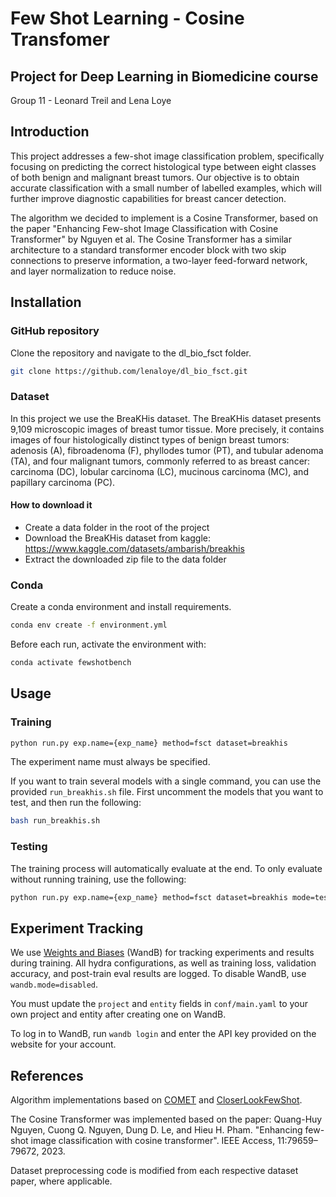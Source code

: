 # Few Shot Learning - Cosine Transfomer
## Project for Deep Learning in Biomedicine course
Group 11 - Leonard Treil and Lena Loye

## Introduction

This project addresses a few-shot image classification problem, specifically focusing on predicting the correct histological type between eight classes of both benign and malignant breast tumors. Our objective is to obtain accurate classification with a small number of labelled examples, which will further improve diagnostic capabilities for breast cancer detection. 

The algorithm we decided to implement is a Cosine Transformer, based on the paper "Enhancing Few-shot Image Classification with Cosine Transformer" by Nguyen et al. The Cosine Transformer has a similar architecture to a standard transformer encoder block with two skip connections to preserve information, a two-layer feed-forward network, and layer normalization to reduce noise. 


## Installation

### GitHub repository
Clone the repository and navigate to the dl_bio_fsct folder.

```bash
git clone https://github.com/lenaloye/dl_bio_fsct.git
```

### Dataset
In this project we use the BreaKHis dataset. The BreaKHis dataset presents 9,109 microscopic images of breast tumor tissue. More precisely, it contains images of four histologically distinct types of benign breast tumors: adenosis (A), fibroadenoma (F), phyllodes tumor (PT), and tubular adenoma (TA), and four malignant tumors, commonly referred to as breast cancer: carcinoma (DC), lobular carcinoma (LC), mucinous carcinoma (MC), and papillary carcinoma (PC). 

#### How to download it
- Create a data folder in the root of the project
- Download the BreaKHis dataset from kaggle: https://www.kaggle.com/datasets/ambarish/breakhis
- Extract the downloaded zip file to the data folder

### Conda
Create a conda environment and install requirements.

```bash
conda env create -f environment.yml 
```

Before each run, activate the environment with:

```bash
conda activate fewshotbench
```


## Usage

### Training

```bash
python run.py exp.name={exp_name} method=fsct dataset=breakhis
```
The experiment name must always be specified.

If you want to train several models with a single command, you can use the provided `run_breakhis.sh` file. First uncomment the models that you want to test, and then run the following:
```bash
bash run_breakhis.sh
```

### Testing

The training process will automatically evaluate at the end. To only evaluate without running training, use the following:

```bash
python run.py exp.name={exp_name} method=fsct dataset=breakhis mode=test
```

## Experiment Tracking

We use [Weights and Biases](https://wandb.ai/) (WandB) for tracking experiments and results during training. 
All hydra configurations, as well as training loss, validation accuracy, and post-train eval results are logged.
To disable WandB, use `wandb.mode=disabled`. 

You must update the `project` and `entity` fields in `conf/main.yaml` to your own project and entity after creating one on WandB.

To log in to WandB, run `wandb login` and enter the API key provided on the website for your account.

## References
Algorithm implementations based on [COMET](https://github.com/snap-stanford/comet) and [CloserLookFewShot](https://github.com/wyharveychen/CloserLookFewShot). 

The Cosine Transformer was implemented based on the paper: Quang-Huy Nguyen, Cuong Q. Nguyen, Dung D. Le, and Hieu H. Pham. "Enhancing few-shot image
classification with cosine transformer". IEEE Access, 11:79659–79672, 2023.

Dataset preprocessing code is modified from each respective dataset paper, where applicable.

